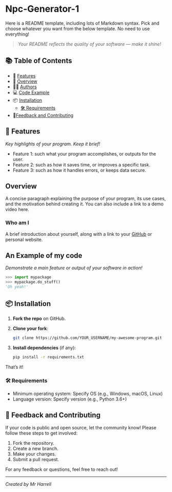 # Npc-Generator-1

Here is a README template, including lots of Markdown syntax. 
Pick and choose whatever you want from the below template. No need to use everything! 

> *Your README reflects the quality of your software — make it shine!*

## 📚 Table of Contents

- 🌟 [Features](#-features)
- 📜 [Overview](#-overview)
- 👨‍💻 [Authors](#-authors)
- 💻 [Code Example](#-code-example)
- 📦 [Installation](#-installation)
   - [🛠 Requirements](#-requirements)
- 🤝[Feedback and Contributing](#feedback-and-contributing)

## 🌟 Features

*Key highlights of your program. Keep it brief!*

- Feature 1: such what your program accomplishes, or outputs for the user.
- Feature 2: such as how it saves time, or improves a specific task.
- Feature 3: such as how it handles errors, or keeps data secure.

## Overview

A concise paragraph explaining the purpose of your program, its use cases, and the motivation behind creating it. 
You can also include a link to a demo video here.

### Who am I

A brief introduction about yourself, along with a link to your [GitHub](https://github.com) or personal website.

## An Example of my code

*Demonstrate a main feature or output of your software in action!*

```python
>>> import mypackage
>>> mypackage.do_stuff()
'Oh yeah!'
```

## 📦 Installation

1. **Fork the repo** on GitHub.
2. **Clone your fork**:

   ```bash
   git clone https://github.com/YOUR_USERNAME/my-awesome-program.git
   ```

3. **Install dependencies** (if any):

   ```bash
   pip install -r requirements.txt
   ```

That’s it!

### 🛠 Requirements

- Minimum operating system: Specify OS (e.g., Windows, macOS, Linux)
- Language version: Specify version (e.g., Python 3.6+)

## 🤝 Feedback and Contributing

If your code is public and open source, let the community know! Please follow these steps to get involved:

1. Fork the repository.
2. Create a new branch.
3. Make your changes.
4. Submit a pull request.

For any feedback or questions, feel free to reach out!

---- 
*Created by Mr Harrell*
